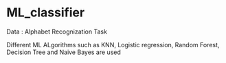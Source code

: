 # ML_classifier
Data : Alphabet Recognization Task

Different ML ALgorithms such as KNN, Logistic regression, Random Forest, Decision Tree and Naive Bayes are used
